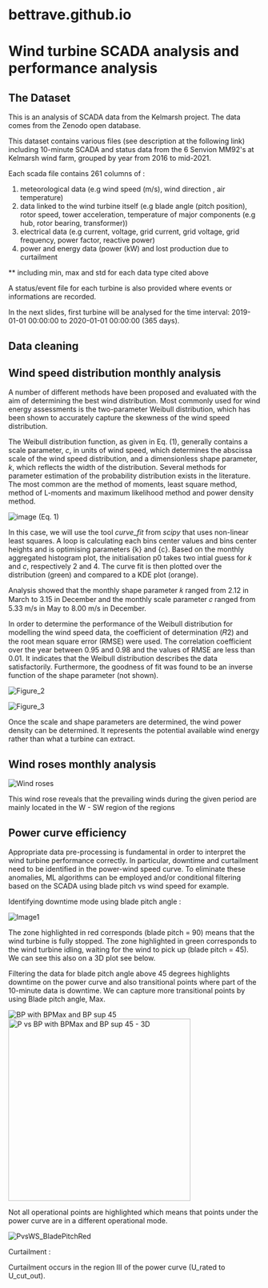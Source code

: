 # bettrave.github.io
# Wind turbine SCADA analysis and performance analysis

## The Dataset

This is an analysis of SCADA data from the Kelmarsh project. The data comes from the Zenodo open database.

This dataset contains various files (see description at the following link) including 10-minute SCADA and status data from the 6 Senvion MM92's at Kelmarsh wind farm, grouped by year from 2016 to mid-2021. 

Each scada file contains 261 columns of :

1. meteorological data (e.g wind speed (m/s), wind direction , air temperature)
2. data linked to the wind turbine itself (e.g blade angle (pitch position), rotor speed, tower acceleration, temperature of major components (e.g hub, rotor bearing, transformer))
3. electrical data (e.g current, voltage, grid current, grid voltage, grid frequency, power factor, reactive power)
4. power and energy data (power (kW) and lost production due to curtailment

** including min, max and std for each data type cited above

A status/event file for each turbine is also provided where events or informations are recorded. 

In the next slides, first turbine will be analysed for the time interval: 2019-01-01 00:00:00 to 2020-01-01 00:00:00 (365 days).

## Data cleaning

## Wind speed distribution monthly analysis

A number of different methods have been proposed and evaluated with the aim of determining the best wind distribution. Most commonly used for wind energy assessments is the two-parameter Weibull distribution, which has been shown to accurately capture the skewness of the wind speed distribution. 

The Weibull distribution function, as given in Eq. (1), generally contains a scale parameter, _c_, in units of wind speed, which determines the abscissa scale of the wind speed distribution, and a dimensionless shape parameter, _k_, which reflects the width of the distribution. Several methods for parameter estimation of the probability distribution exists in the literature. The most common are the method of moments, least square method, method of L-moments and maximum likelihood method and power density method.

  ![image](https://github.com/user-attachments/assets/748253fd-fc21-44a2-b2c1-e277968d3ccb) (Eq. 1)

In this case, we will use the tool _curve_fit_ from _scipy_ that uses non-linear least squares. A loop is calculating each bins center values and bins center heights and is optimising parameters {k} and {c}. Based on the monthly aggregated histogram plot, the initialisation p0 takes two intial guess for _k_ and _c_, respectively 2 and 4. The curve fit is then plotted over the distribution (green) and compared to a KDE plot (orange).

Analysis showed that the monthly shape parameter 𝑘 ranged from 2.12 in March to 3.15 in December and the monthly scale parameter 𝑐 ranged from 5.33 m/s in May to 8.00 m/s in December.

In order to determine the performance of the Weibull distribution for modelling the wind speed data, the coefficient of determination (𝑅2) and the root mean square error (RMSE) were used. The correlation coefficient over the year between 0.95 and 0.98 and the values of RMSE are less than 0.01. It indicates that the Weibull distribution describes the data satisfactorily. Furthermore, the goodness of fit was found to be an inverse function of the shape parameter (not shown).

![Figure_2](https://github.com/user-attachments/assets/7bcbd733-9ce6-47e2-8369-6a0273f5e5a5)

![Figure_3](https://github.com/user-attachments/assets/92cbf7cd-9d10-49c6-b169-23f5ce842778)

Once the scale and shape parameters are determined, the wind power density can be determined. It represents the potential available wind energy rather than what a turbine can extract. 


## Wind roses monthly analysis

![Wind roses](https://github.com/user-attachments/assets/b67727dd-1962-4a44-a5b5-2d4f5f8d0937)

This wind rose reveals that the prevailing winds during the given period are mainly located in the W - SW region of the regions 

## Power curve efficiency

Appropriate data pre-processing is fundamental in order to interpret the wind turbine performance correctly. In particular, downtime and curtailment need to be identified in the power-wind speed curve. To eliminate these anomalies, ML algorithms can be employed and/or conditional filtering based on the SCADA using blade pitch vs wind speed for example.

Identifying downtime mode using blade pitch angle : 

![Image1](https://github.com/user-attachments/assets/e4d5e367-a186-44ab-883f-f8082a0c95a4)

The zone highlighted in red corresponds (blade pitch = 90) means that the wind turbine is fully stopped. The zone highlighted in green corresponds to the wind turbine idling, waiting for the wind to pick up (blade pitch = 45). We can see this also on a 3D plot see below. 

Filtering the data for blade pitch angle above 45 degrees highlights downtime on the power curve and also transitional points where part of the 10-minute data is downtime. We can capture more transitional points by using Blade pitch angle, Max. 

![BP with BPMax and BP sup 45](https://github.com/user-attachments/assets/f7fae600-ac2a-4efd-9dca-5c28f44ff48f)
<img width="364" alt="P vs BP with BPMax and BP sup 45 - 3D" src="https://github.com/user-attachments/assets/60a9d18f-3a47-4af8-b0d4-b2f7cc42afdc" />

Not all operational points are highlighted which means that points under the power curve are in a different operational mode. 

![PvsWS_BladePitchRed](https://github.com/user-attachments/assets/30d5a99a-b4f2-4df6-a5b5-eacd5782e18a)


Curtailment :

Curtailment occurs in the region III of the power curve (U_rated to U_cut_out). 





